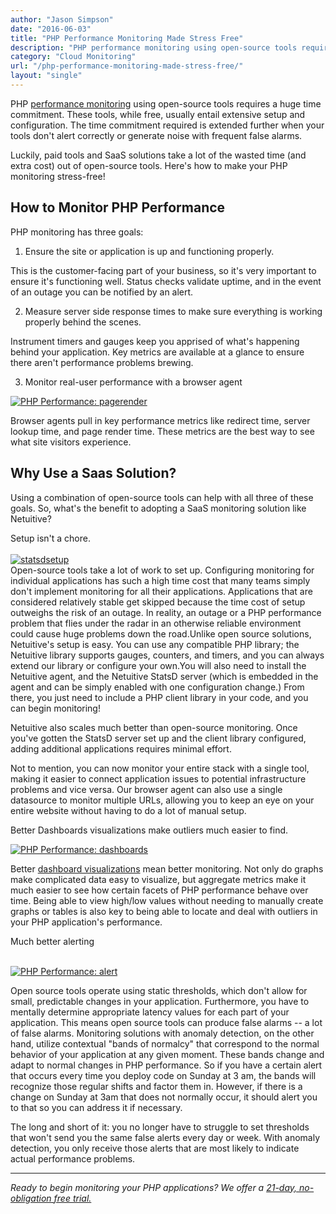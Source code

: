 ```yaml
---
author: "Jason Simpson"
date: "2016-06-03"
title: "PHP Performance Monitoring Made Stress Free"
description: "PHP performance monitoring using open-source tools requires a huge time commitment and extensive configuration. Luckily, there's an alternative."
category: "Cloud Monitoring"
url: "/php-performance-monitoring-made-stress-free/"
layout: "single"
---
```



PHP [performance monitoring](https://www.metricly.com/product) using open-source tools requires a huge time commitment. These tools, while free, usually entail extensive setup and configuration. The time commitment required is extended further when your tools don't alert correctly or generate noise with frequent false alarms.

Luckily, paid tools and SaaS solutions take a lot of the wasted time (and extra cost) out of open-source tools. Here's how to make your PHP monitoring stress-free!

How to Monitor PHP Performance
------------------------------

PHP monitoring has three goals:

1) Ensure the site or application is up and functioning properly.

This is the customer-facing part of your business, so it's very important to ensure it's functioning well. Status checks validate uptime, and in the event of an outage you can be notified by an alert.

2) Measure server side response times to make sure everything is working properly behind the scenes.

Instrument timers and gauges keep you apprised of what's happening behind your application. Key metrics are available at a glance to ensure there aren't performance problems brewing.

3) Monitor real-user performance with a browser agent

[![PHP Performance: pagerender](https://www.metricly.comhttps://s3-us-west-2.amazonaws.com/com-netuitive-app-usw2-public/wp-content/uploads/2016/06/pagerender.png)](https://www.metricly.comhttps://s3-us-west-2.amazonaws.com/com-netuitive-app-usw2-public/wp-content/uploads/2016/06/pagerender.png)

Browser agents pull in key performance metrics like redirect time, server lookup time, and page render time. These metrics are the best way to see what site visitors experience.

Why Use a Saas Solution?
------------------------

Using a combination of open-source tools can help with all three of these goals. So, what's the benefit to adopting a SaaS monitoring solution like Netuitive?

Setup isn't a chore.\
[\
![statsdsetup](https://www.metricly.comhttps://s3-us-west-2.amazonaws.com/com-netuitive-app-usw2-public/wp-content/uploads/2016/06/statsdsetup-1024x313.png)](https://www.metricly.comhttps://s3-us-west-2.amazonaws.com/com-netuitive-app-usw2-public/wp-content/uploads/2016/06/statsdsetup.png)\
Open-source tools take a lot of work to set up. Configuring monitoring for individual applications has such a high time cost that many teams simply don't implement monitoring for all their applications. Applications that are considered relatively stable get skipped because the time cost of setup outweighs the risk of an outage. In reality, an outage or a PHP performance problem that flies under the radar in an otherwise reliable environment could cause huge problems down the road.Unlike open source solutions, Netuitive's setup is easy. You can use any compatible PHP library; the Netuitive library supports gauges, counters, and timers, and you can always extend our library or configure your own.You will also need to install the Netuitive agent, and the Netuitive StatsD server (which is embedded in the agent and can be simply enabled with one configuration change.) From there, you just need to include a PHP client library in your code, and you can begin monitoring!

Netuitive also scales much better than open-source monitoring. Once you've gotten the StatsD server set up and the client library configured, adding additional applications requires minimal effort.

Not to mention, you can now monitor your entire stack with a single tool, making it easier to connect application issues to potential infrastructure problems and vice versa. Our browser agent can also use a single datasource to monitor multiple URLs, allowing you to keep an eye on your entire website without having to do a lot of manual setup.

Better Dashboards visualizations make outliers much easier to find.

[![PHP Performance: dashboards](https://www.metricly.comhttps://s3-us-west-2.amazonaws.com/com-netuitive-app-usw2-public/wp-content/uploads/2016/06/dashboards-1024x530.png)](https://www.metricly.comhttps://s3-us-west-2.amazonaws.com/com-netuitive-app-usw2-public/wp-content/uploads/2016/06/dashboards.png)

Better [dashboard visualizations](https://www.metricly.com/devops-dashboard-best-practices) mean better monitoring. Not only do graphs make complicated data easy to visualize, but aggregate metrics make it much easier to see how certain facets of PHP performance behave over time. Being able to view high/low values without needing to manually create graphs or tables is also key to being able to locate and deal with outliers in your PHP application's performance.

Much better alerting

[\
![PHP Performance: alert](https://www.metricly.comhttps://s3-us-west-2.amazonaws.com/com-netuitive-app-usw2-public/wp-content/uploads/2016/06/alert-1024x529.png)](https://www.metricly.comhttps://s3-us-west-2.amazonaws.com/com-netuitive-app-usw2-public/wp-content/uploads/2016/06/alert.png)

Open source tools operate using static thresholds, which don't allow for small, predictable changes in your application. Furthermore, you have to mentally determine appropriate latency values for each part of your application. This means open source tools can produce false alarms -- a lot of false alarms. Monitoring solutions with anomaly detection, on the other hand, utilize contextual "bands of normalcy" that correspond to the normal behavior of your application at any given moment. These bands change and adapt to normal changes in PHP performance. So if you have a certain alert that occurs every time you deploy code on Sunday at 3 am, the bands will recognize those regular shifts and factor them in. However, if there is a change on Sunday at 3am that does not normally occur, it should alert you to that so you can address it if necessary.

The long and short of it: you no longer have to struggle to set thresholds that won't send you the same false alerts every day or week. With anomaly detection, you only receive those alerts that are most likely to indicate actual performance problems.

* * * * *

*Ready to begin monitoring your PHP applications? We offer a [21-day, no-obligation free trial.](https://www.metricly.com/signup)*
